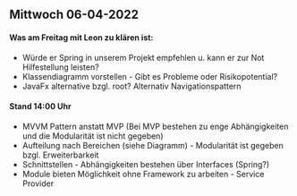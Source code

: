 ## Mittwoch 06-04-2022

#### Was am Freitag mit Leon zu klären ist: 
 
- Würde er Spring in unserem Projekt empfehlen u. kann er zur Not Hilfestellung leisten? 
- Klassendiagramm vorstellen - Gibt es Probleme oder Risikopotential? 
- JavaFx alternative bzgl. root? Alternativ Navigationspattern 

#### Stand 14:00 Uhr 

- MVVM Pattern anstatt MVP (Bei MVP bestehen zu enge Abhängigkeiten und die Modularität ist nicht gegeben)
- Aufteilung nach Bereichen (siehe Diagramm) - Modularität ist gegeben bzgl. Erweiterbarkeit 
- Schnittstellen - Abhängigkeiten bestehen über Interfaces (Spring?)
- Module bieten Möglichkeit ohne Framework zu arbeiten - Service Provider 
